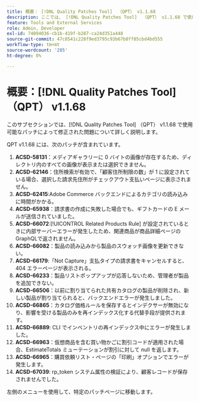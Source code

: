 ```yaml
---
title: 概要： [!DNL Quality Patches Tool]  （QPT） v1.1.68
description: ここでは、 [!DNL Quality Patches Tool]  （QPT） v1.1.68 で使用可能なパッチによって修正された問題について詳しく説明します。
feature: Tools and External Services
role: Admin, Developer
exl-id: 74094036-cb1b-419f-b287-ca24d351a448
source-git-commit: 47c8541c228f9ed3795c93b67b8ff85cbd4bd555
workflow-type: tm+mt
source-wordcount: '285'
ht-degree: 0%

---
```


# 概要：[!DNL Quality Patches Tool] （QPT） v1.1.68

このサブセクションでは、[!DNL Quality Patches Tool] （QPT） v1.1.68 で使用可能なパッチによって修正された問題について詳しく説明します。

QPT v1.1.68 には、次のパッチが含まれています。
1. **ACSD-58131**：メディアギャラリーに 0 バイトの画像が存在するため、ディレクトリ内のすべての画像が表示または選択できません。
1. **ACSD-62146**：住所検索が有効で、「顧客住所制限の数」が 1 に設定されている場合、選択した請求先住所がチェックアウト支払いページに表示されません。
1. **ACSD-62415**:Adobe Commerce バックエンドによるカテゴリの読み込みに時間がかかる。
1. **ACSD-65938**：請求書の作成に失敗した場合でも、ギフトカードの E メールが送信されていました。
1. **ACSD-66072**:[!UICONTROL Related Products Rule] が設定されているときに内部サーバーエラーが発生したため、関連商品が商品詳細ページのGraphQLで返されません。
1. **ACSD-66082**：製品の読み込みから製品のスウォッチ画像を更新できない。
1. **ACSD-66179**:「Not Capture」支払タイプの請求書をキャンセルすると、404 エラーページが表示される。
1. **ACSD-66233**：製品リストポップアップが応答しないため、管理者が製品を追加できない。
1. **ACSD-66506**：以前に割り当てられた共有カタログの製品が削除され、新しい製品が割り当てられると、バックエンドエラーが発生しました。
1. **ACSD-66865**：カタログ価格ルールを保存するとインデクサーが無効になり、影響を受ける製品のみを再インデックス化する代替手段が提供されます。
1. **ACSD-66889**: CLI でインベントリの再インデックス中にエラーが発生しました。
1. **ACSD-66963**：仮想商品を含む買い物かごに割引コードが適用された場合、EstimateTotals ミューテーションが割引に対して null を返します。
1. **ACSD-66965**：購買依頼リスト・ページの「印刷」オプションでエラーが発生します。
1. **ACSD-67039**: rp_token システム属性の検証により、顧客レコードが保存されませんでした。

左側のメニューを使用して、特定のパッチページに移動します。
